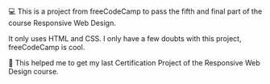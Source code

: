 💻 This is a project from freeCodeCamp to pass the fifth and final part of the course Responsive Web Design.

It only uses HTML and CSS. I only have a few doubts with this project, freeCodeCamp is cool.

🚀 This helped me to get my last Certification Project of the Responsive Web Design course.

